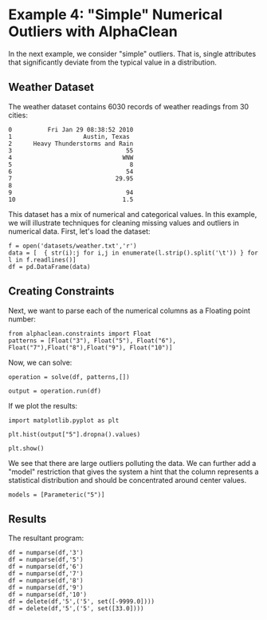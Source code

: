 # Example 4: "Simple" Numerical Outliers with AlphaClean
In the next example, we consider "simple" outliers. That is, single attributes that significantly deviate from the typical value in a distribution.

## Weather Dataset
The weather dataset contains 6030 records of weather readings from 30 cities:
```
0          Fri Jan 29 08:38:52 2010
1                    Austin, Texas 
2      Heavy Thunderstorms and Rain
3                                55
4                               WNW
5                                 8
6                                54
7                             29.95
8                                  
9                                94
10                              1.5
```
This dataset has a mix of numerical and categorical values. In this example, we will illustrate techniques for cleaning missing values and outliers in numerical data.
First, let's load the dataset:
```
f = open('datasets/weather.txt','r')
data = [  { str(i):j for i,j in enumerate(l.strip().split('\t')) } for l in f.readlines()]
df = pd.DataFrame(data)
```

## Creating Constraints
Next, we want to parse each of the numerical columns as a Floating point number:
```
from alphaclean.constraints import Float
patterns = [Float("3"), Float("5"), Float("6"), Float("7"),Float("8"),Float("9"), Float("10")]
```

Now, we can solve:
```
operation = solve(df, patterns,[])

output = operation.run(df)
```

If we plot the results:
```
import matplotlib.pyplot as plt

plt.hist(output["5"].dropna().values)

plt.show()
```

We see that there are large outliers polluting the data. We can further add a "model" restriction that gives the system a hint that the column represents a statistical distribution and should be concentrated around center values.
```
models = [Parameteric("5")]
```

## Results
The resultant program:
```
df = numparse(df,'3')
df = numparse(df,'5')
df = numparse(df,'6')
df = numparse(df,'7')
df = numparse(df,'8')
df = numparse(df,'9')
df = numparse(df,'10')
df = delete(df,'5',('5', set([-9999.0])))
df = delete(df,'5',('5', set([33.0])))
```

